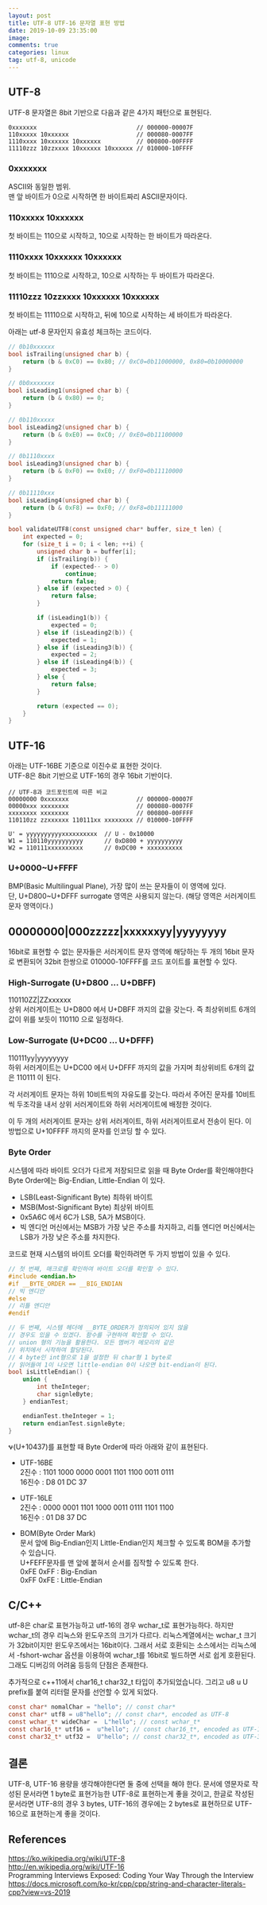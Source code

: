 ```yaml
---
layout: post
title: UTF-8 UTF-16 문자열 표현 방법
date: 2019-10-09 23:35:00
image:
comments: true
categories: linux
tag: utf-8, unicode
---
```


## UTF-8

UTF-8 문자열은 8bit 기반으로 다음과 같은 4가지 패턴으로 표현된다.

```
0xxxxxxx                            // 000000-00007F
110xxxxx 10xxxxxx                   // 000080-0007FF
1110xxxx 10xxxxxx 10xxxxxx          // 000800-00FFFF
11110zzz 10zzxxxx 10xxxxxx 10xxxxxx // 010000-10FFFF
```

### 0xxxxxxx
ASCII와 동일한 범위.  
맨 앞 바이트가 0으로 시작하면 한 바이트짜리 ASCII문자이다.

### 110xxxxx 10xxxxxx
첫 바이트는 110으로 시작하고, 10으로 시작하는 한 바이트가 따라온다.


### 1110xxxx 10xxxxxx 10xxxxxx
첫 바이트는 1110으로 시작하고, 10으로 시작하는 두 바이트가 따라온다.

### 11110zzz 10zzxxxx 10xxxxxx 10xxxxxx
첫 바이트는 11110으로 시작하고, 뒤에 10으로 시작하는 세 바이트가 따라온다.

아래는 utf-8 문자인지 유효성 체크하는 코드이다.
```c
// 0b10xxxxxx
bool isTrailing(unsigned char b) {
    return (b & 0xC0) == 0x80; // 0xC0=0b11000000, 0x80=0b10000000
}

// 0b0xxxxxxx
bool isLeading1(unsigned char b) {
    return (b & 0x80) == 0;
}

// 0b110xxxxx
bool isLeading2(unsigned char b) {
    return (b & 0xE0) == 0xC0; // 0xE0=0b11100000
}

// 0b1110xxxx
bool isLeading3(unsigned char b) {
    return (b & 0xF0) == 0xE0; // 0xF0=0b11110000
}

// 0b11110xxx
bool isLeading4(unsigned char b) {
    return (b & 0xF8) == 0xF0; // 0xF8=0b11111000
}

bool validateUTF8(const unsigned char* buffer, size_t len) {
    int expected = 0;
    for (size_t i = 0; i < len; ++i) {
        unsigned char b = buffer[i];
        if (isTrailing(b)) {
            if (expected-- > 0)
                continue;
            return false;
        } else if (expected > 0) {
            return false;
        }

        if (isLeading1(b)) {
            expected = 0;
        } else if (isLeading2(b)) {
            expected = 1;
        } else if (isLeading3(b)) {
            expected = 2;
        } else if (isLeading4(b)) {
            expected = 3;
        } else {
            return false;
        }

        return (expected == 0);
    }
}

```

## UTF-16

아래는 UTF-16BE 기준으로 이진수로 표현한 것이다.  
UTF-8은 8bit 기반으로 UTF-16의 경우 16bit 기반이다.
```
// UTF-8과 코드포인트에 따른 비교
00000000 0xxxxxxx                   // 000000-00007F
00000xxx xxxxxxxx                   // 000080-0007FF
xxxxxxxx xxxxxxxx                   // 000800-00FFFF
110110zz zzxxxxxx 110111xx xxxxxxxx // 010000-10FFFF

U' = yyyyyyyyyyxxxxxxxxxx  // U - 0x10000
W1 = 110110yyyyyyyyyy      // 0xD800 + yyyyyyyyyy
W2 = 110111xxxxxxxxxx      // 0xDC00 + xxxxxxxxxx
```

### U+0000~U+FFFF
BMP(Basic Multilingual Plane), 가장 많이 쓰는 문자들이 이 영역에 있다.  
단, U+D800~U+DFFF surrogate 영역은 사용되지 않는다. (해당 영역은 서러게이트 문자 영역이다.)

## 00000000|000zzzzz|xxxxxxyy|yyyyyyyy
16bit로 표현할 수 없는 문자들은 서러게이트 문자 영역에 해당하는 두 개의 16bit 문자로 변환되어 32bit 한쌍으로 010000-10FFFF를 코드 포이트를 표현할 수 있다.

### High-Surrogate (U+D800 ... U+DBFF)
110110ZZ|ZZxxxxxx  
상위 서러게이트는 U+D800 에서 U+DBFF 까지의 값을 갖는다. 즉 최상위비트 6개의 값이 위를 보듯이 110110 으로 일정하다.

### Low-Surrogate (U+DC00 ... U+DFFF)
110111yy|yyyyyyyy  
하위 서러게이트는 U+DC00 에서 U+DFFF 까지의 값을 가지며 최상위비트 6개의 값은 110111 이 된다.

각 서러게이트 문자는 하위 10비트씩의 자유도를 갖는다. 따라서 주어진 문자를 10비트씩 두조각을 내서 상위 서러게이트와 하위 서러게이트에 배정한 것이다.

이 두 개의 서러게이트 문자는 상위 서러게이트, 하위 서러게이트로서 전송이 된다. 이 방법으로 U+10FFFF 까지의 문자를 인코딩 할 수 있다.

### Byte Order
시스템에 따라 바이트 오더가 다르게 저장되므로 읽을 때 Byte Order를 확인해야한다 Byte Order에는 Big-Endian, Little-Endian 이 있다.

* LSB(Least-Significant Byte) 최하위 바이트
* MSB(Most-Significant Byte) 최상위 바이트
* 0x5A6C 에서 6C가 LSB, 5A가 MSB이다.
* 빅 엔디언 머신에서는 MSB가 가장 낮은 주소를 차지하고, 리틀 엔디언 머신에서는 LSB가 가장 낮은 주소를 차지한다.

코드로 현재 시스템의 바이트 오더를 확인하려면 두 가지 방법이 있을 수 있다.

```c
// 첫 번째, 매크로를 확인하여 바이트 오더를 확인할 수 있다.
#include <endian.h>
#if __BYTE_ORDER == __BIG_ENDIAN
// 빅 엔디안
#else
// 리틀 엔디안
#endif

// 두 번째, 시스템 헤더에 __BYTE_ORDER가 정의되어 있지 않을
// 경우도 있을 수 있겠다. 함수를 구현하여 확인할 수 있다.
// union 형의 기능을 활용한다. 모든 멤버가 메모리의 같은 
// 위치에서 시작하여 할당된다.
// 4 byte인 int형으로 1을 설정한 뒤 char형 1 byte로 
// 읽어들여 1이 나오면 little-endian 0이 나오면 bit-endian이 된다.
bool isLittleEndian() {
    union {
        int theInteger;
        char signleByte;
    } endianTest;

    endianTest.theInteger = 1;
    return endianTest.signleByte;
}
```

𐐷(U+10437)를 표현할 때 Byte Order에 따라 아래와 같이 표현된다.

* UTF-16BE  
2진수 : 1101 1000 0000 0001 1101 1100 0011 0111  
16진수 : D8 01 DC 37  

* UTF-16LE  
2진수 : 0000 0001 1101 1000 0011 0111 1101 1100  
16진수 : 01 D8 37 DC  

* BOM(Byte Order Mark)  
문서 앞에 Big-Endian인지 Little-Endian인지 체크할 수 있도록 BOM을 추가할 수 있습니다.  
U+FEFF문자를 맨 앞에 붙혀서 순서를 짐작할 수 있도록 한다.  
0xFE 0xFF : Big-Endian  
0xFF 0xFE : Little-Endian


## C/C++
utf-8은 char로 표현가능하고 utf-16의 경우 wchar_t로 표현가능하다. 하지만 wchar_t의 경우 리눅스와 윈도우즈의 크기가 다르다. 리눅스계열에서는 wchar_t 크기가 32bit이지만 윈도우즈에서는 16bit이다. 그래서 서로 호환되는 소스에서는 리눅스에서 -fshort-wchar 옵션을 이용하여 wchar_t를 16bit로 빌드하면 서로 쉽게 호환된다. 그래도 디버깅의 어려움 등등의 단점은 존재한다.  

추가적으로 c++11에서 char16_t char32_t 타입이 추가되었습니다.
그리고 u8 u U prefix를 붙여 리터럴 문자를 선언할 수 있게 되었다.
```c
const char* nomalChar = "hello"; // const char*
const char* utf8 = u8"hello"; // const char*, encoded as UTF-8
const wchar_t* wideChar =  L"hello"; // const wchar_t*
const char16_t* utf16 =  u"hello"; // const char16_t*, encoded as UTF-16
const char32_t* utf32 =  U"hello"; // const char32_t*, encoded as UTF-32
```

## 결론
UTF-8, UTF-16 용량을 생각해야한다면 둘 중에 선택을 해야 한다. 문서에 영문자로 작성된 문서라면 1 byte로 표현가능한 UTF-8로 표현하는게 좋을 것이고, 한글로 작성된 문서라면 UTF-8의 경우 3 bytes, UTF-16의 경우에는 2 bytes로 표현하므로 UTF-16으로 표현하는게 좋을 것이다.

## References
https://ko.wikipedia.org/wiki/UTF-8  
http://en.wikipedia.org/wiki/UTF-16  
Programming Interviews Exposed: Coding Your Way Through the Interview  
https://docs.microsoft.com/ko-kr/cpp/cpp/string-and-character-literals-cpp?view=vs-2019  
